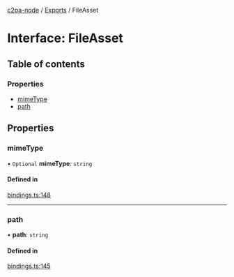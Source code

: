 [c2pa-node](../README.md) / [Exports](../modules.md) / FileAsset

# Interface: FileAsset

## Table of contents

### Properties

- [mimeType](FileAsset.md#mimetype)
- [path](FileAsset.md#path)

## Properties

### mimeType

• `Optional` **mimeType**: `string`

#### Defined in

[bindings.ts:148](https://github.com/contentauth/c2pa-node/blob/e4a94c7/js-src/bindings.ts#L148)

___

### path

• **path**: `string`

#### Defined in

[bindings.ts:145](https://github.com/contentauth/c2pa-node/blob/e4a94c7/js-src/bindings.ts#L145)
